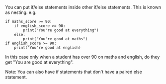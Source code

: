 
You can put if/else statements inside other if/else statements. This is known as nesting.
e.g.

```
if maths_score >= 90:
    if english_score >= 90:
        print("You're good at everything")
    else:
        print("You're good at maths")
if english_score >= 90:
    print("You're good at english)
```

In this case only when a student has over 90 on maths and english, do they get "You are good at everything".

Note: You can also have if statements that don't have a paired else statement.

